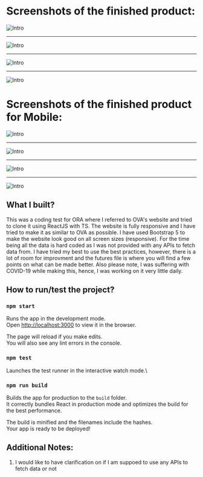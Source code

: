 # Screenshots of the finished product:

![Intro](./src//assets/HeaderSection.png)

---

![Intro](./src//assets/ProdGrid.png)

---

![Intro](./src//assets/Reviews.png)

---

![Intro](./src//assets/Footer.png)

# Screenshots of the finished product for Mobile:

![Intro](./src//assets/HeaderMobile.png)

---

![Intro](./src//assets/ProdGridMobile.png)

---

![Intro](./src//assets/GetStartedMobile.png)

---

![Intro](./src//assets/FooterMobile.png)

## What I built?

This was a coding test for ORA where I referred to OVA's website and tried to clone it using ReactJS with TS. The website is fully responsive and I have tried to make it as similar to OVA as possible. I have used Bootstrap 5 to make the website look good on all screen sizes (responsive). For the time being all the data is hard coded as I was not provided with any APIs to fetch data from. I have tried my best to use the best practices, however, there is a lot of room for improvment and the futures file is where you will find a few points on what can be made better. Also please note, I was suffering with COVID-19 while making this, hence, I was working on it very little daily.

## How to run/test the project?

### `npm start`

Runs the app in the development mode.\
Open [http://localhost:3000](http://localhost:3000) to view it in the browser.

The page will reload if you make edits.\
You will also see any lint errors in the console.

### `npm test`

Launches the test runner in the interactive watch mode.\

### `npm run build`

Builds the app for production to the `build` folder.\
It correctly bundles React in production mode and optimizes the build for the best performance.

The build is minified and the filenames include the hashes.\
Your app is ready to be deployed!

## Additional Notes:

1. I would like to have clarification on if I am suppoed to use any APIs to fetch data or not
